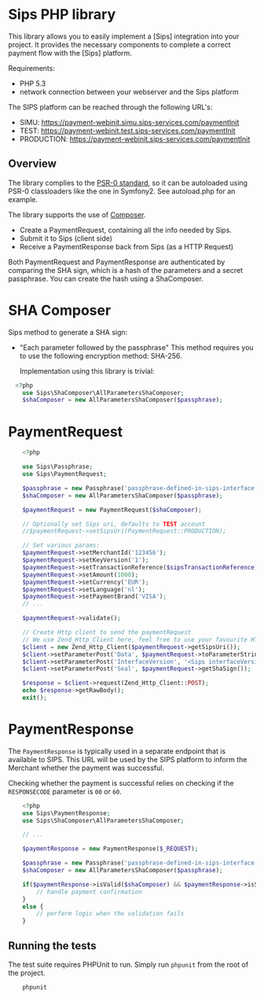 # Sips PHP library #

This library allows you to easily implement a [Sips] integration into your project.
It provides the necessary components to complete a correct payment flow with the [Sips] platform.

Requirements:

- PHP 5.3
- network connection between your webserver and the Sips platform

The SIPS platform can be reached through the following URL's:

- SIMU: https://payment-webinit.simu.sips-services.com/paymentInit
- TEST: https://payment-webinit.test.sips-services.com/paymentInit
- PRODUCTION: https://payment-webinit.sips-services.com/paymentInit

## Overview ##

The library complies to the [PSR-0 standard](http://www.sitepoint.com/autoloading-and-the-psr-0-standard/),
so it can be autoloaded using PSR-0 classloaders like the one in Symfony2. See autoload.php for an example.

The library supports the use of [Composer](http://getcomposer.org).

- Create a PaymentRequest, containing all the info needed by Sips.
- Submit it to Sips (client side)
- Receive a PaymentResponse back from Sips (as a HTTP Request)

Both PaymentRequest and PaymentResponse are authenticated by comparing the SHA sign,
which is a hash of the parameters and a secret passphrase. You can create the hash using a ShaComposer.

# SHA Composer #

Sips method to generate a SHA sign:

- "Each parameter followed by the passphrase"
  This method requires you to use the following encryption method: SHA-256.

  Implementation using this library is trivial:

```php
  <?php
	use Sips\ShaComposer\AllParametersShaComposer;
	$shaComposer = new AllParametersShaComposer($passphrase);
```

# PaymentRequest #

```php
	<?php

	use Sips\Passphrase;
	use Sips\PaymentRequest;

	$passphrase = new Passphrase('passphrase-defined-in-sips-interface');
	$shaComposer = new AllParametersShaComposer($passphrase);

	$paymentRequest = new PaymentRequest($shaComposer);

	// Optionally set Sips uri, defaults to TEST account
	//$paymentRequest->setSipsUri(PaymentRequest::PRODUCTION);

	// Set various params:
	$paymentRequest->setMerchantId('123456');
    $paymentRequest->setKeyVersion('1');
    $paymentRequest->setTransactionReference($sipsTransactionReference);
    $paymentRequest->setAmount(1000);
    $paymentRequest->setCurrency('EUR');
    $paymentRequest->setLanguage('nl');
    $paymentRequest->setPaymentBrand('VISA');
	// ...

	$paymentRequest->validate();

	// Create Http client to send the paymentRequest
    // We use Zend_Http_Client here, feel free to use your favourite HTTP client library
	$client = new Zend_Http_Client($paymentRequest->getSipsUri());
	$client->setParameterPost('Data', $paymentRequest->toParameterString());
    $client->setParameterPost('InterfaceVersion', '<Sips interfaceVersion>');
    $client->setParameterPost('Seal', $paymentRequest->getShaSign());

    $response = $client->request(Zend_Http_Client::POST);
    echo $response->getRawBody();
    exit();

```

# PaymentResponse #

The `PaymentResponse` is typically used in a separate endpoint that is available to SIPS. This URL will be used by the SIPS platform to inform the Merchant whether the payment was successful.

Checking whether the payment is successful relies on checking if the `RESPONSECODE` parameter is `00` or `60`.

```php
  	<?php
	use Sips\PaymentResponse;
	use Sips\ShaComposer\AllParametersShaComposer;

	// ...

	$paymentResponse = new PaymentResponse($_REQUEST);

	$passphrase = new Passphrase('passphrase-defined-in-sips-interface');
	$shaComposer = new AllParametersShaComposer($passphrase);

	if($paymentResponse->isValid($shaComposer) && $paymentResponse->isSuccessful()) {
		// handle payment confirmation
	}
	else {
		// perform logic when the validation fails
	}
```

## Running the tests ##

The test suite requires PHPUnit to run. Simply run `phpunit` from the root of the project.

```sh
    phpunit
